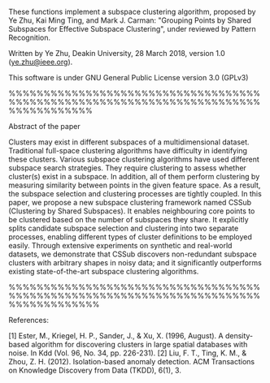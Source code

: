These functions implement a subspace clustering algorithm, proposed by Ye Zhu, Kai Ming Ting, and Mark J. Carman: 
"Grouping Points by Shared Subspaces for Effective Subspace Clustering", under reviewed by Pattern Recognition.

Written by Ye Zhu, Deakin University, 28 March 2018, version 1.0 (ye.zhu@ieee.org).

This software is under GNU General Public License version 3.0 (GPLv3)

%%%%%%%%%%%%%%%%%%%%%%%%%%%%%%%%%%%%%%%%%%%%%%%%%%%%%%%%%%%%%%%%%%%%%%%%%%%%%%%%%%%%

Abstract of the paper

Clusters may exist in different subspaces of a multidimensional dataset. Traditional full-space clustering algorithms have difficulty in identifying these clusters. Various subspace clustering algorithms have used different subspace search strategies. They require clustering to assess whether cluster(s) exist in a subspace. In addition, all of them perform clustering by measuring similarity between points in the given feature space. As a result, the subspace selection and clustering processes are tightly coupled. In this paper, we propose a new subspace clustering framework named CSSub (Clustering by Shared Subspaces). It enables neighbouring core points to be clustered based on the number of subspaces they share. It explicitly splits candidate subspace selection and clustering  into two separate processes, enabling different types of cluster definitions to be employed easily. Through extensive experiments on synthetic and real-world datasets, we demonstrate that CSSub discovers non-redundant subspace clusters with arbitrary shapes in noisy data; and it significantly outperforms existing state-of-the-art subspace clustering algorithms.

 

%%%%%%%%%%%%%%%%%%%%%%%%%%%%%%%%%%%%%%%%%%%%%%%%%%%%%%%%%%%%%%%%%%%%%%%%%%%%%%%%%%%%%

References:  

[1] Ester, M., Kriegel, H. P., Sander, J., & Xu, X. (1996, August). A density-based algorithm for discovering clusters in large spatial databases with noise. In Kdd (Vol. 96, No. 34, pp. 226-231).
[2] Liu, F. T., Ting, K. M., & Zhou, Z. H. (2012). Isolation-based anomaly detection. ACM Transactions on Knowledge Discovery from Data (TKDD), 6(1), 3.
